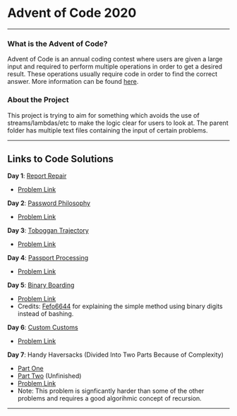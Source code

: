 # Advent of Code 2020

---

### What is the Advent of Code?
Advent of Code is an annual coding contest where users are given a large input and required
to perform multiple operations in order to get a desired result. These operations usually
require code in order to find the correct answer. More information can be found
[here](https://adventofcode.com/).

### About the Project
This project is trying to aim for something which avoids the use of streams/lambdas/etc to make the logic
clear for users to look at. The parent folder has multiple text files containing the input of
certain problems.

---

## Links to Code Solutions

**Day 1**: [Report Repair](https://github.com/PulseBeat02/Advent-of-Code-2020/blob/master/src/ReportRepair.java)
- [Problem Link](https://adventofcode.com/2020/day/1)

**Day 2**: [Password Philosophy](https://github.com/PulseBeat02/Advent-of-Code-2020/blob/master/src/PasswordPhilosophy.java)
- [Problem Link](https://adventofcode.com/2020/day/2)

**Day 3**: [Toboggan Trajectory](https://github.com/PulseBeat02/Advent-of-Code-2020/blob/master/src/TobogganTrajectory.java)
- [Problem Link](https://adventofcode.com/2020/day/3)

**Day 4**: [Passport Processing](https://github.com/PulseBeat02/Advent-of-Code-2020/blob/master/src/PassportProcessing.java)
- [Problem Link](https://adventofcode.com/2020/day/4)

**Day 5**: [Binary Boarding](https://github.com/PulseBeat02/Advent-of-Code-2020/blob/master/src/BinaryBoarding.java)
- [Problem Link](https://adventofcode.com/2020/day/5)
- Credits: [Fefo6644](https://github.com/Fefo6644) for explaining the simple method using binary digits instead of bashing.

**Day 6**: [Custom Customs](https://github.com/PulseBeat02/Advent-of-Code-2020/blob/master/src/CustomCustoms.java)
- [Problem Link](https://adventofcode.com/2020/day/6)

**Day 7**: Handy Haversacks (Divided Into Two Parts Because of Complexity)
- [Part One](https://github.com/PulseBeat02/Advent-of-Code-2020/blob/master/src/HandyHaversacksPartOne.java)
- [Part Two](https://github.com/PulseBeat02/Advent-of-Code-2020/blob/master/src/HandyHaversacksPartTwo.java) (Unfinished)
- [Problem Link](https://adventofcode.com/2020/day/7)
- Note: This problem is signficantly harder than some of the other problems and requires a good algorihmic concept of recursion.

---








